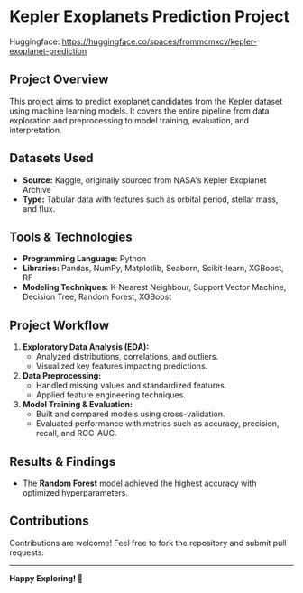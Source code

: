 # Kepler Exoplanets Prediction Project

Huggingface: https://huggingface.co/spaces/frommcmxcv/kepler-exoplanet-prediction

## Project Overview
This project aims to predict exoplanet candidates from the Kepler dataset using machine learning models. It covers the entire pipeline from data exploration and preprocessing to model training, evaluation, and interpretation.

## Datasets Used
- **Source:** Kaggle, originally sourced from NASA's Kepler Exoplanet Archive
- **Type:** Tabular data with features such as orbital period, stellar mass, and flux.

## Tools & Technologies
- **Programming Language:** Python
- **Libraries:** Pandas, NumPy, Matplotlib, Seaborn, Scikit-learn, XGBoost, RF
- **Modeling Techniques:** K-Nearest Neighbour, Support Vector Machine, Decision Tree, Random Forest, XGBoost

## Project Workflow
1. **Exploratory Data Analysis (EDA):**
   - Analyzed distributions, correlations, and outliers.
   - Visualized key features impacting predictions.
2. **Data Preprocessing:**
   - Handled missing values and standardized features.
   - Applied feature engineering techniques.
3. **Model Training & Evaluation:**
   - Built and compared models using cross-validation.
   - Evaluated performance with metrics such as accuracy, precision, recall, and ROC-AUC.

## Results & Findings
- The **Random Forest** model achieved the highest accuracy with optimized hyperparameters.

## Contributions
Contributions are welcome! Feel free to fork the repository and submit pull requests.

---
**Happy Exploring! 🚀**
